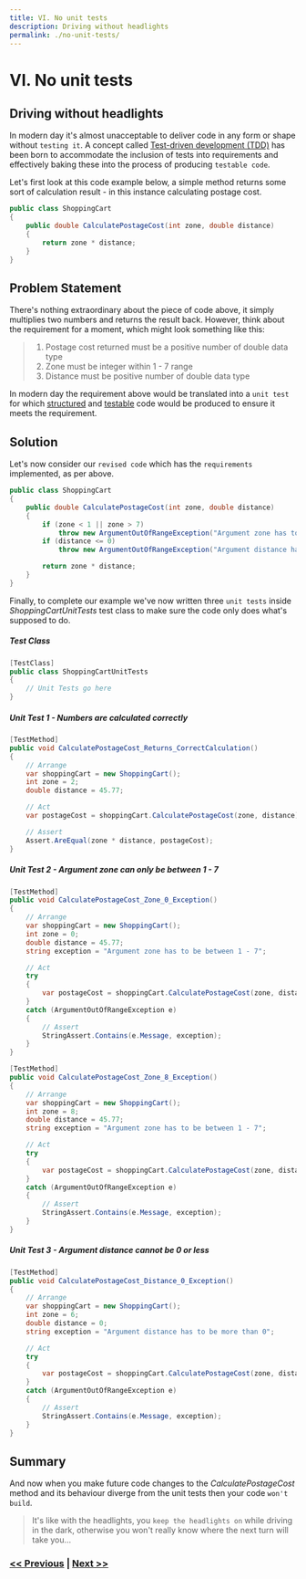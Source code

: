 ```yaml
---
title: VI. No unit tests
description: Driving without headlights
permalink: ./no-unit-tests/
---
```


# VI. No unit tests

## Driving without headlights

In modern day it's almost unacceptable to deliver code in any form or shape without `testing it`. A concept called [Test-driven development (TDD)](https://en.wikipedia.org/wiki/Test-driven_development) has been born to accommodate the inclusion of tests into requirements and effectively baking these into the process of producing `testable code`.

Let's first look at this code example below, a simple method returns some sort of calculation result - in this instance calculating postage cost.

```csharp
public class ShoppingCart
{
    public double CalculatePostageCost(int zone, double distance)
    {
        return zone * distance;
    }
}
```

## Problem Statement

There's nothing extraordinary about the piece of code above, it simply multiplies two numbers and returns the result back. However, think about the requirement for a moment, which might look something like this:

> 1. Postage cost returned must be a positive number of double data type
> 2. Zone must be integer within 1 - 7 range
> 3. Distance must be positive number of double data type

In modern day the requirement above would be translated into a `unit test` for which [structured](/logic-in-wrong-places) and [testable](/large-method-bodies) code would be produced to ensure it meets the requirement.

## Solution

Let's now consider our `revised code` which has the `requirements` implemented, as per above.

```csharp
public class ShoppingCart
{
    public double CalculatePostageCost(int zone, double distance)
    {
        if (zone < 1 || zone > 7) 
            throw new ArgumentOutOfRangeException("Argument zone has to be between 1 - 7");
        if (distance <= 0) 
            throw new ArgumentOutOfRangeException("Argument distance has to be more than 0");

        return zone * distance;
    }
}
```

Finally, to complete our example we've now written three `unit tests` inside *ShoppingCartUnitTests* test class to make sure the code only does what's supposed to do.

##### Test Class

```csharp
[TestClass]
public class ShoppingCartUnitTests
{
    // Unit Tests go here
}
```

##### Unit Test 1 - Numbers are calculated correctly

```csharp
[TestMethod]
public void CalculatePostageCost_Returns_CorrectCalculation()
{
    // Arrange
    var shoppingCart = new ShoppingCart();
    int zone = 2;
    double distance = 45.77;

    // Act
    var postageCost = shoppingCart.CalculatePostageCost(zone, distance);

    // Assert
    Assert.AreEqual(zone * distance, postageCost);
}
```


##### Unit Test 2 - Argument *zone* can only be between 1 - 7

```csharp
[TestMethod]
public void CalculatePostageCost_Zone_0_Exception()
{
    // Arrange
    var shoppingCart = new ShoppingCart();
    int zone = 0;
    double distance = 45.77;
    string exception = "Argument zone has to be between 1 - 7";

    // Act
    try
    {
        var postageCost = shoppingCart.CalculatePostageCost(zone, distance);
    }
    catch (ArgumentOutOfRangeException e)
    {
        // Assert
        StringAssert.Contains(e.Message, exception);
    }
}

[TestMethod]
public void CalculatePostageCost_Zone_8_Exception()
{
    // Arrange
    var shoppingCart = new ShoppingCart();
    int zone = 8;
    double distance = 45.77;
    string exception = "Argument zone has to be between 1 - 7";

    // Act
    try
    {
        var postageCost = shoppingCart.CalculatePostageCost(zone, distance);
    }
    catch (ArgumentOutOfRangeException e)
    {
        // Assert
        StringAssert.Contains(e.Message, exception);
    }
}
```

##### Unit Test 3 - Argument *distance* cannot be 0 or less


```csharp
[TestMethod]
public void CalculatePostageCost_Distance_0_Exception()
{
    // Arrange
    var shoppingCart = new ShoppingCart();
    int zone = 6;
    double distance = 0;
    string exception = "Argument distance has to be more than 0";

    // Act
    try
    {
        var postageCost = shoppingCart.CalculatePostageCost(zone, distance);
    }
    catch (ArgumentOutOfRangeException e)
    {
        // Assert
        StringAssert.Contains(e.Message, exception);
    }
}
```

## Summary

And now when you make future code changes to the *CalculatePostageCost* method and its behaviour diverge from the unit tests then your code `won't build`.

> It's like with the headlights, you `keep the headlights on` while driving in the dark, otherwise you won't really know where the next turn will take you...

### [<< Previous](/large-method-bodies) | [Next >>](/too-many-comments)
